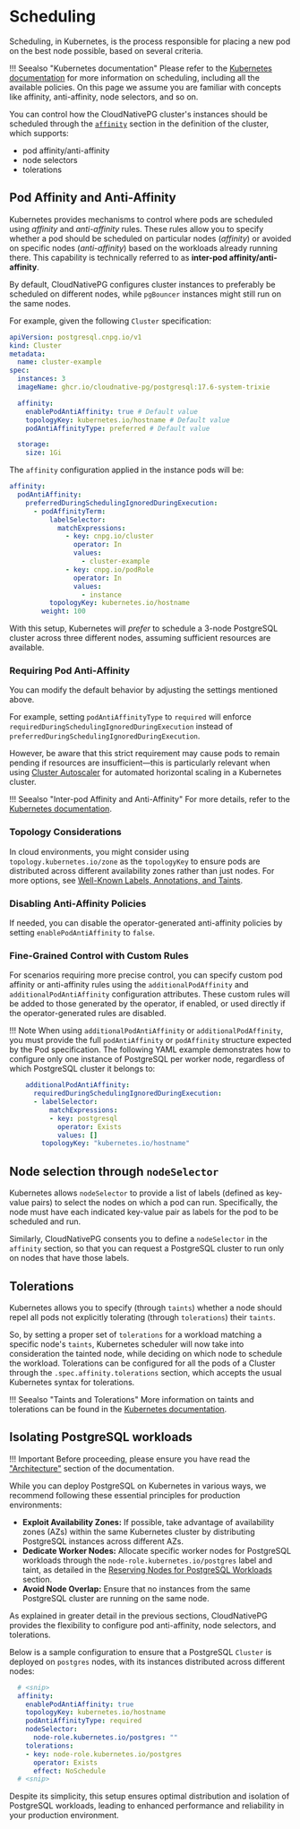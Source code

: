 # Scheduling
<!-- SPDX-License-Identifier: CC-BY-4.0 -->

Scheduling, in Kubernetes, is the process responsible for placing a new pod on
the best node possible, based on several criteria.

!!! Seealso "Kubernetes documentation"
    Please refer to the
    [Kubernetes documentation](https://kubernetes.io/docs/concepts/scheduling-eviction/)
    for more information on scheduling, including all the available policies. On
    this page we assume you are familiar with concepts like affinity,
    anti-affinity, node selectors, and so on.

You can control how the CloudNativePG cluster's instances should be
scheduled through the [`affinity`](cloudnative-pg.v1.md#postgresql-cnpg-io-v1-AffinityConfiguration)
section in the definition of the cluster, which supports:

- pod affinity/anti-affinity
- node selectors
- tolerations

## Pod Affinity and Anti-Affinity

Kubernetes provides mechanisms to control where pods are scheduled using
*affinity* and *anti-affinity* rules. These rules allow you to specify whether
a pod should be scheduled on particular nodes (*affinity*) or avoided on
specific nodes (*anti-affinity*) based on the workloads already running there.
This capability is technically referred to as **inter-pod
affinity/anti-affinity**.

By default, CloudNativePG configures cluster instances to preferably be
scheduled on different nodes, while `pgBouncer` instances might still run on
the same nodes.

For example, given the following `Cluster` specification:

```yaml
apiVersion: postgresql.cnpg.io/v1
kind: Cluster
metadata:
  name: cluster-example
spec:
  instances: 3
  imageName: ghcr.io/cloudnative-pg/postgresql:17.6-system-trixie

  affinity:
    enablePodAntiAffinity: true # Default value
    topologyKey: kubernetes.io/hostname # Default value
    podAntiAffinityType: preferred # Default value

  storage:
    size: 1Gi
```

The `affinity` configuration applied in the instance pods will be:

```yaml
affinity:
  podAntiAffinity:
    preferredDuringSchedulingIgnoredDuringExecution:
      - podAffinityTerm:
          labelSelector:
            matchExpressions:
              - key: cnpg.io/cluster
                operator: In
                values:
                  - cluster-example
              - key: cnpg.io/podRole
                operator: In
                values:
                  - instance
          topologyKey: kubernetes.io/hostname
        weight: 100
```

With this setup, Kubernetes will *prefer* to schedule a 3-node PostgreSQL
cluster across three different nodes, assuming sufficient resources are
available.

### Requiring Pod Anti-Affinity

You can modify the default behavior by adjusting the settings mentioned above.

For example, setting `podAntiAffinityType` to `required` will enforce
`requiredDuringSchedulingIgnoredDuringExecution` instead of
`preferredDuringSchedulingIgnoredDuringExecution`.

However, be aware that this strict requirement may cause pods to remain pending
if resources are insufficient—this is particularly relevant when using [Cluster Autoscaler](https://github.com/kubernetes/autoscaler/tree/master/cluster-autoscaler) <!-- wokeignore:rule=master -->
for automated horizontal scaling in a Kubernetes cluster.

!!! Seealso "Inter-pod Affinity and Anti-Affinity"
    For more details, refer to the [Kubernetes documentation](https://kubernetes.io/docs/concepts/scheduling-eviction/assign-pod-node/#inter-pod-affinity-and-anti-affinity).

### Topology Considerations

In cloud environments, you might consider using `topology.kubernetes.io/zone`
as the `topologyKey` to ensure pods are distributed across different
availability zones rather than just nodes. For more options, see
[Well-Known Labels, Annotations, and Taints](https://kubernetes.io/docs/reference/labels-annotations-taints/).

### Disabling Anti-Affinity Policies

If needed, you can disable the operator-generated anti-affinity policies by
setting `enablePodAntiAffinity` to `false`.

### Fine-Grained Control with Custom Rules

For scenarios requiring more precise control, you can specify custom pod
affinity or anti-affinity rules using the `additionalPodAffinity` and
`additionalPodAntiAffinity` configuration attributes. These custom rules will
be added to those generated by the operator, if enabled, or used directly if
the operator-generated rules are disabled.

!!! Note
    When using `additionalPodAntiAffinity` or `additionalPodAffinity`, you must
    provide the full `podAntiAffinity` or `podAffinity` structure expected by the
    Pod specification. The following YAML example demonstrates how to configure
    only one instance of PostgreSQL per worker node, regardless of which PostgreSQL
    cluster it belongs to:

```yaml
    additionalPodAntiAffinity:
      requiredDuringSchedulingIgnoredDuringExecution:
      - labelSelector:
          matchExpressions:
          - key: postgresql
            operator: Exists
            values: []
        topologyKey: "kubernetes.io/hostname"
```

## Node selection through `nodeSelector`

Kubernetes allows `nodeSelector` to provide a list of labels (defined as
key-value pairs) to select the nodes on which a pod can run. Specifically,
the node must have each indicated key-value pair as labels for the
pod to be scheduled and run.

Similarly, CloudNativePG consents you to define a `nodeSelector` in the
`affinity` section, so that you can request a PostgreSQL cluster to run only
on nodes that have those labels.

## Tolerations

Kubernetes allows you to specify (through `taints`) whether a node should repel
all pods not explicitly tolerating (through `tolerations`) their `taints`.

So, by setting a proper set of `tolerations` for a workload matching a specific
node's `taints`, Kubernetes scheduler will now take into consideration the
tainted node, while deciding on which node to schedule the workload.
Tolerations can be configured for all the pods of a Cluster through the
`.spec.affinity.tolerations` section, which accepts the usual Kubernetes syntax
for tolerations.

!!! Seealso "Taints and Tolerations"
    More information on taints and tolerations can be found in the
    [Kubernetes documentation](https://kubernetes.io/docs/concepts/scheduling-eviction/taint-and-toleration/).

## Isolating PostgreSQL workloads

!!! Important
    Before proceeding, please ensure you have read the
    ["Architecture"](architecture.md) section of the documentation.

While you can deploy PostgreSQL on Kubernetes in various ways, we recommend
following these essential principles for production environments:

- **Exploit Availability Zones:** If possible, take advantage of availability
  zones (AZs) within the same Kubernetes cluster by distributing PostgreSQL
  instances across different AZs.
- **Dedicate Worker Nodes:** Allocate specific worker nodes for PostgreSQL
  workloads through the `node-role.kubernetes.io/postgres` label and taint,
  as detailed in the [Reserving Nodes for PostgreSQL Workloads](architecture.md#reserving-nodes-for-postgresql-workloads)
  section.
- **Avoid Node Overlap:** Ensure that no instances from the same PostgreSQL
  cluster are running on the same node.

As explained in greater detail in the previous sections, CloudNativePG
provides the flexibility to configure pod anti-affinity, node selectors, and
tolerations.

Below is a sample configuration to ensure that a PostgreSQL `Cluster` is
deployed on `postgres` nodes, with its instances distributed across different
nodes:

```yaml
  # <snip>
  affinity:
    enablePodAntiAffinity: true
    topologyKey: kubernetes.io/hostname
    podAntiAffinityType: required
    nodeSelector:
      node-role.kubernetes.io/postgres: ""
    tolerations:
    - key: node-role.kubernetes.io/postgres
      operator: Exists
      effect: NoSchedule
  # <snip>
```

Despite its simplicity, this setup ensures optimal distribution and isolation
of PostgreSQL workloads, leading to enhanced performance and reliability in
your production environment.

